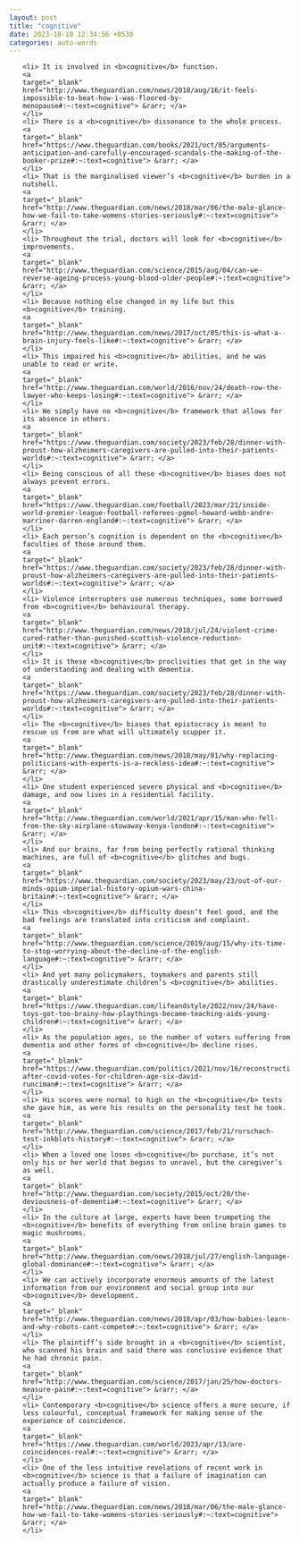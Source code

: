 ```yaml
---
layout: post
title: "cognitive"
date: 2023-10-10 12:34:56 +0530
categories: auto-words
---
```

<ol>

    <li> It is involved in <b>cognitive</b> function.
    <a 
    target="_blank" 
    href="http://www.theguardian.com/news/2018/aug/16/it-feels-impossible-to-beat-how-i-was-floored-by-menopause#:~:text=cognitive"> &rarr; </a>
    </li>
    <li> There is a <b>cognitive</b> dissonance to the whole process.
    <a 
    target="_blank" 
    href="https://www.theguardian.com/books/2021/oct/05/arguments-anticipation-and-carefully-encouraged-scandals-the-making-of-the-booker-prize#:~:text=cognitive"> &rarr; </a>
    </li>
    <li> That is the marginalised viewer’s <b>cognitive</b> burden in a nutshell.
    <a 
    target="_blank" 
    href="http://www.theguardian.com/news/2018/mar/06/the-male-glance-how-we-fail-to-take-womens-stories-seriously#:~:text=cognitive"> &rarr; </a>
    </li>
    <li> Throughout the trial, doctors will look for <b>cognitive</b> improvements.
    <a 
    target="_blank" 
    href="http://www.theguardian.com/science/2015/aug/04/can-we-reverse-ageing-process-young-blood-older-people#:~:text=cognitive"> &rarr; </a>
    </li>
    <li> Because nothing else changed in my life but this <b>cognitive</b> training.
    <a 
    target="_blank" 
    href="http://www.theguardian.com/news/2017/oct/05/this-is-what-a-brain-injury-feels-like#:~:text=cognitive"> &rarr; </a>
    </li>
    <li> This impaired his <b>cognitive</b> abilities, and he was unable to read or write.
    <a 
    target="_blank" 
    href="http://www.theguardian.com/world/2016/nov/24/death-row-the-lawyer-who-keeps-losing#:~:text=cognitive"> &rarr; </a>
    </li>
    <li> We simply have no <b>cognitive</b> framework that allows for its absence in others.
    <a 
    target="_blank" 
    href="https://www.theguardian.com/society/2023/feb/28/dinner-with-proust-how-alzheimers-caregivers-are-pulled-into-their-patients-worlds#:~:text=cognitive"> &rarr; </a>
    </li>
    <li> Being conscious of all these <b>cognitive</b> biases does not always prevent errors.
    <a 
    target="_blank" 
    href="https://www.theguardian.com/football/2023/mar/21/inside-world-premier-league-football-referees-pgmol-howard-webb-andre-marriner-darren-england#:~:text=cognitive"> &rarr; </a>
    </li>
    <li> Each person’s cognition is dependent on the <b>cognitive</b> faculties of those around them.
    <a 
    target="_blank" 
    href="https://www.theguardian.com/society/2023/feb/28/dinner-with-proust-how-alzheimers-caregivers-are-pulled-into-their-patients-worlds#:~:text=cognitive"> &rarr; </a>
    </li>
    <li> Violence interrupters use numerous techniques, some borrowed from <b>cognitive</b> behavioural therapy.
    <a 
    target="_blank" 
    href="http://www.theguardian.com/news/2018/jul/24/violent-crime-cured-rather-than-punished-scottish-violence-reduction-unit#:~:text=cognitive"> &rarr; </a>
    </li>
    <li> It is these <b>cognitive</b> proclivities that get in the way of understanding and dealing with dementia.
    <a 
    target="_blank" 
    href="https://www.theguardian.com/society/2023/feb/28/dinner-with-proust-how-alzheimers-caregivers-are-pulled-into-their-patients-worlds#:~:text=cognitive"> &rarr; </a>
    </li>
    <li> The <b>cognitive</b> biases that epistocracy is meant to rescue us from are what will ultimately scupper it.
    <a 
    target="_blank" 
    href="http://www.theguardian.com/news/2018/may/01/why-replacing-politicians-with-experts-is-a-reckless-idea#:~:text=cognitive"> &rarr; </a>
    </li>
    <li> One student experienced severe physical and <b>cognitive</b> damage, and now lives in a residential facility.
    <a 
    target="_blank" 
    href="http://www.theguardian.com/world/2021/apr/15/man-who-fell-from-the-sky-airplane-stowaway-kenya-london#:~:text=cognitive"> &rarr; </a>
    </li>
    <li> And our brains, far from being perfectly rational thinking machines, are full of <b>cognitive</b> glitches and bugs.
    <a 
    target="_blank" 
    href="https://www.theguardian.com/society/2023/may/23/out-of-our-minds-opium-imperial-history-opium-wars-china-britain#:~:text=cognitive"> &rarr; </a>
    </li>
    <li> This <b>cognitive</b> difficulty doesn’t feel good, and the bad feelings are translated into criticism and complaint.
    <a 
    target="_blank" 
    href="http://www.theguardian.com/science/2019/aug/15/why-its-time-to-stop-worrying-about-the-decline-of-the-english-language#:~:text=cognitive"> &rarr; </a>
    </li>
    <li> And yet many policymakers, toymakers and parents still drastically underestimate children’s <b>cognitive</b> abilities.
    <a 
    target="_blank" 
    href="https://www.theguardian.com/lifeandstyle/2022/nov/24/have-toys-got-too-brainy-how-playthings-became-teaching-aids-young-children#:~:text=cognitive"> &rarr; </a>
    </li>
    <li> As the population ages, so the number of voters suffering from dementia and other forms of <b>cognitive</b> decline rises.
    <a 
    target="_blank" 
    href="https://www.theguardian.com/politics/2021/nov/16/reconstruction-after-covid-votes-for-children-age-six-david-runciman#:~:text=cognitive"> &rarr; </a>
    </li>
    <li> His scores were normal to high on the <b>cognitive</b> tests she gave him, as were his results on the personality test he took.
    <a 
    target="_blank" 
    href="http://www.theguardian.com/science/2017/feb/21/rorschach-test-inkblots-history#:~:text=cognitive"> &rarr; </a>
    </li>
    <li> When a loved one loses <b>cognitive</b> purchase, it’s not only his or her world that begins to unravel, but the caregiver’s as well.
    <a 
    target="_blank" 
    href="http://www.theguardian.com/society/2015/oct/20/the-deviousness-of-dementia#:~:text=cognitive"> &rarr; </a>
    </li>
    <li> In the culture at large, experts have been trumpeting the <b>cognitive</b> benefits of everything from online brain games to magic mushrooms.
    <a 
    target="_blank" 
    href="http://www.theguardian.com/news/2018/jul/27/english-language-global-dominance#:~:text=cognitive"> &rarr; </a>
    </li>
    <li> We can actively incorporate enormous amounts of the latest information from our environment and social group into our <b>cognitive</b> development.
    <a 
    target="_blank" 
    href="http://www.theguardian.com/news/2018/apr/03/how-babies-learn-and-why-robots-cant-compete#:~:text=cognitive"> &rarr; </a>
    </li>
    <li> The plaintiff’s side brought in a <b>cognitive</b> scientist, who scanned his brain and said there was conclusive evidence that he had chronic pain.
    <a 
    target="_blank" 
    href="http://www.theguardian.com/science/2017/jan/25/how-doctors-measure-pain#:~:text=cognitive"> &rarr; </a>
    </li>
    <li> Contemporary <b>cognitive</b> science offers a more secure, if less colourful, conceptual framework for making sense of the experience of coincidence.
    <a 
    target="_blank" 
    href="https://www.theguardian.com/world/2023/apr/13/are-coincidences-real#:~:text=cognitive"> &rarr; </a>
    </li>
    <li> One of the less intuitive revelations of recent work in <b>cognitive</b> science is that a failure of imagination can actually produce a failure of vision.
    <a 
    target="_blank" 
    href="http://www.theguardian.com/news/2018/mar/06/the-male-glance-how-we-fail-to-take-womens-stories-seriously#:~:text=cognitive"> &rarr; </a>
    </li>